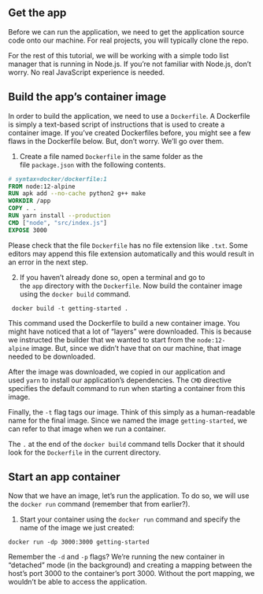 ## Get the app
Before we can run the application, we need to get the application source code onto our machine. For real projects, you will typically clone the repo.

For the rest of this tutorial, we will be working with a simple todo list manager that is running in Node.js. If you’re not familiar with Node.js, don’t worry. No real JavaScript experience is needed.

## Build the app’s container image

In order to build the application, we need to use a `Dockerfile`. A Dockerfile is simply a text-based script of instructions that is used to create a container image. If you’ve created Dockerfiles before, you might see a few flaws in the Dockerfile below. But, don’t worry. We’ll go over them.

1. Create a file named `Dockerfile` in the same folder as the file `package.json` with the following contents.

```DockerFile
# syntax=docker/dockerfile:1
FROM node:12-alpine
RUN apk add --no-cache python2 g++ make
WORKDIR /app
COPY . .
RUN yarn install --production
CMD ["node", "src/index.js"]
EXPOSE 3000
```

Please check that the file `Dockerfile` has no file extension like `.txt`. Some editors may append this file extension automatically and this would result in an error in the next step.

2. If you haven’t already done so, open a terminal and go to the `app` directory with the `Dockerfile`. Now build the container image using the `docker build` command.
```Shell
 docker build -t getting-started .
```

This command used the Dockerfile to build a new container image. You might have noticed that a lot of “layers” were downloaded. This is because we instructed the builder that we wanted to start from the `node:12-alpine` image. But, since we didn’t have that on our machine, that image needed to be downloaded.

After the image was downloaded, we copied in our application and used `yarn` to install our application’s dependencies. The `CMD` directive specifies the default command to run when starting a container from this image.

Finally, the `-t` flag tags our image. Think of this simply as a human-readable name for the final image. Since we named the image `getting-started`, we can refer to that image when we run a container.

The `.` at the end of the `docker build` command tells Docker that it should look for the `Dockerfile` in the current directory.

## Start an app container
Now that we have an image, let’s run the application. To do so, we will use the `docker run` command (remember that from earlier?).

1. Start your container using the `docker run` command and specify the name of the image we just created:
```Shell
docker run -dp 3000:3000 getting-started
```
Remember the `-d` and `-p` flags? We’re running the new container in “detached” mode (in the background) and creating a mapping between the host’s port 3000 to the container’s port 3000. Without the port mapping, we wouldn’t be able to access the application.